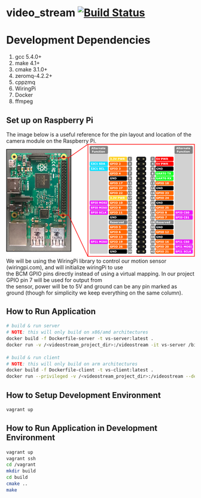 # video_stream [![Build Status](https://travis-ci.org/moorem27/video_stream.svg?branch=development)](https://travis-ci.org/moorem27/video_stream)

# Development Dependencies
1. gcc 5.4.0+
2. make 4.1+
3. cmake 3.1.0+
4. zeromq-4.2.2+
5. cppzmq
6. WiringPi
7. Docker
8. ffmpeg
  
## Set up on Raspberry Pi
The image below is a useful reference for the pin layout and location of the camera module on the Raspberry Pi.  
![](images/rp_pinout.png?raw=true)    
We will be using the WiringPi library to control our motion sensor (wiringpi.com), and will initialize wiringPi to use  
the BCM GPIO pins directly instead of using a virtual mapping. In our project GPIO pin 7 will be used for output from  
the sensor, power will be to 5V and ground can be any pin marked as ground (though for simplicity we keep everything on the same column). 

## How to Run Application
```bash
# build & run server
# NOTE: this will only build on x86/amd architectures
docker build -f Dockerfile-server -t vs-server:latest .
docker run -v /<videostream_project_dir>:/videostream -it vs-server /bin/bash

# build & run client
# NOTE: this will only build on arm architectures
docker build -f Dockerfile-client -t vs-client:latest .
docker run --privileged -v /<videostream_project_dir>:/videostream --device=/dev/vchiq -it vs-client /bin/bash
```

## How to Setup Development Environment
```bash
vagrant up
```
## How to Run Application in Development Environment
```bash
vagrant up
vagrant ssh
cd /vagrant
mkdir build
cd build
cmake ..
make
```
